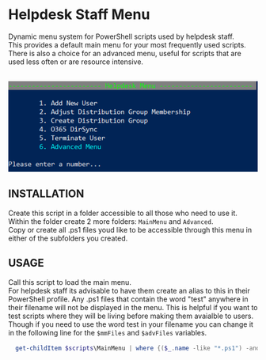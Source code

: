# Helpdesk Staff Menu
Dynamic menu system for PowerShell scripts used by helpdesk staff. <br />
This provides a default main menu for your most frequently used scripts. <br />
There is also a choice for an advanced menu, useful for scripts that are used less often or are resource intensive.<br />
<br />

![Helpdesk Menu Example](https://github.com/AutomatingAdmin/Helpdesk-Staff-Menu/blob/master/Helpdesk%20Menu%20Screenshot.PNG?raw=true)

## INSTALLATION
Create this script in a folder accessible to all those who need to use it. <br />
Within the folder create 2 more folders: `MainMenu` and `Advanced`. <br />
Copy or create all .ps1 files youd like to be accessible through this menu in either of the subfolders you created. <br />

## USAGE
Call this script to load the main menu. <br />
For helpdesk staff its advisable to have them create an alias to this in their PowerShell profile.
Any .ps1 files that contain the word "test" anywhere in their filename will not be displayed in the menu.
This is helpful if you want to test scripts where they will be living before making them avaialble to users.
Though if you need to use the word test in your filename you can change it in the following line for the `$mmFiles` and `$advFiles` variables.
```powershell
  get-childItem $scripts\MainMenu | where {($_.name -like "*.ps1") -and (-not($_.basename -like "*test*"))}
```
